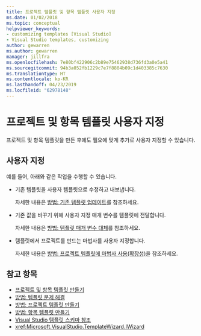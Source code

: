 ```yaml
---
title: 프로젝트 템플릿 및 항목 템플릿 사용자 지정
ms.date: 01/02/2018
ms.topic: conceptual
helpviewer_keywords:
- customizing templates [Visual Studio]
- Visual Studio templates, customizing
author: gewarren
ms.author: gewarren
manager: jillfra
ms.openlocfilehash: 7e80bf422906c2b89e75462938d736fd3a0e5a41
ms.sourcegitcommit: 94b3a052fb1229c7e7f8804b09c1d403385c7630
ms.translationtype: HT
ms.contentlocale: ko-KR
ms.lasthandoff: 04/23/2019
ms.locfileid: "62978148"
---
```

# <a name="customize-project-and-item-templates"></a>프로젝트 및 항목 템플릿 사용자 지정

프로젝트 및 항목 템플릿을 만든 후에도 필요에 맞게 추가로 사용자 지정할 수 있습니다.

## <a name="customizations"></a>사용자 지정

예를 들어, 아래와 같은 작업을 수행할 수 있습니다.

- 기존 템플릿을 사용자 템플릿으로 수정하고 내보냅니다.

   자세한 내용은 [방법: 기존 템플릿 업데이트](../ide/how-to-update-existing-templates.md)를 참조하세요.

- 기존 값을 바꾸기 위해 사용자 지정 매개 변수를 템플릿에 전달합니다.

   자세한 내용은 [방법: 템플릿 매개 변수 대체](../ide/how-to-substitute-parameters-in-a-template.md)를 참조하세요.

- 템플릿에서 프로젝트를 만드는 마법사를 사용자 지정합니다.

   자세한 내용은 [방법: 프로젝트 템플릿에 마법사 사용(확장성)](../extensibility/how-to-use-wizards-with-project-templates.md)을 참조하세요.

## <a name="see-also"></a>참고 항목

- [프로젝트 및 항목 템플릿 만들기](../ide/creating-project-and-item-templates.md)
- [방법: 템플릿 문제 해결](../ide/how-to-troubleshoot-templates.md)
- [방법: 프로젝트 템플릿 만들기](../ide/how-to-create-project-templates.md)
- [방법: 항목 템플릿 만들기](../ide/how-to-create-item-templates.md)
- [Visual Studio 템플릿 스키마 참조](../extensibility/visual-studio-template-schema-reference.md)
- <xref:Microsoft.VisualStudio.TemplateWizard.IWizard>
